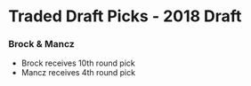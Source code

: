 # Traded Draft Picks - 2018 Draft
### Brock & Mancz
* Brock receives 10th round pick
* Mancz receives 4th round pick
